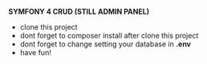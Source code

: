 **SYMFONY 4 CRUD (STILL ADMIN PANEL)**

- clone this project
- dont forget to composer install after clone this project
- dont forget to change setting your database in **.env**
- have fun!